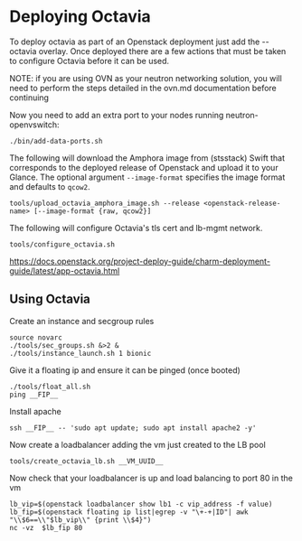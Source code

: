 # Deploying Octavia

To deploy octavia as part of an Openstack deployment just add the --octavia overlay. Once deployed there are a few actions that must be taken to configure Octavia before it can be used.

NOTE: if you are using OVN as your neutron networking solution, you will need to perform the steps detailed in the ovn.md documentation before continuing

Now you need to add an extra port to your nodes running neutron-openvswitch:

```
./bin/add-data-ports.sh
```

The following will download the Amphora image from (stsstack) Swift
that corresponds to the deployed release of Openstack and upload it to
your Glance. The optional argument `--image-format` specifies the
image format and defaults to `qcow2`.

```
tools/upload_octavia_amphora_image.sh --release <openstack-release-name> [--image-format {raw, qcow2}]
```

The following will configure Octavia's tls cert and lb-mgmt network.

```
tools/configure_octavia.sh
```

https://docs.openstack.org/project-deploy-guide/charm-deployment-guide/latest/app-octavia.html

## Using Octavia

Create an instance and secgroup rules

```
source novarc
./tools/sec_groups.sh &>2 &
./tools/instance_launch.sh 1 bionic
```

Give it a floating ip and ensure it can be pinged (once booted)
```
./tools/float_all.sh
ping __FIP__
```

Install apache
```
ssh __FIP__ -- 'sudo apt update; sudo apt install apache2 -y'
```

Now create a loadbalancer adding the vm just created to the LB pool
```
tools/create_octavia_lb.sh __VM_UUID__
```

Now check that your loadbalancer is up and load balancing to port 80 in the vm

```
lb_vip=$(openstack loadbalancer show lb1 -c vip_address -f value)
lb_fip=$(openstack floating ip list|egrep -v "\+-+|ID"| awk "\\$6==\\"$lb_vip\\" {print \\$4}")
nc -vz  $lb_fip 80
```
